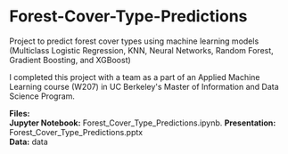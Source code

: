 # Forest-Cover-Type-Predictions
Project to predict forest cover types using machine learning models (Multiclass Logistic Regression, KNN, Neural Networks, Random Forest, Gradient Boosting, and XGBoost) 

I completed this project with a team as a part of an Applied Machine Learning course (W207) in UC Berkeley's Master of Information and Data Science Program.
    

**Files:**    
**Jupyter Notebook:** Forest_Cover_Type_Predictions.ipynb. 
**Presentation:** Forest_Cover_Type_Predictions.pptx   
**Data:** data    
  
